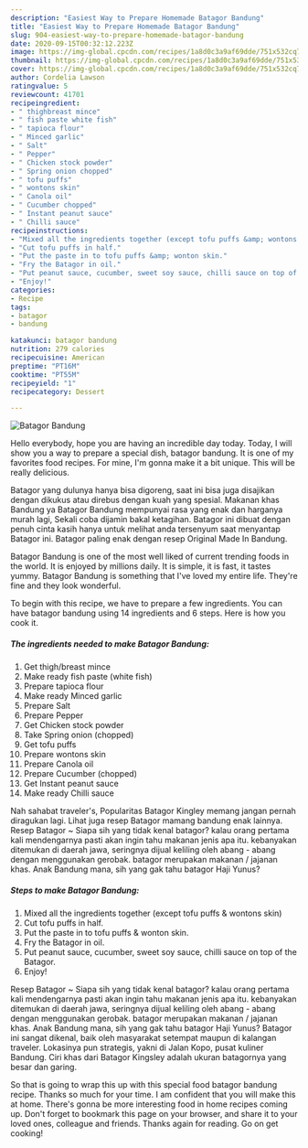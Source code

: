 ```yaml
---
description: "Easiest Way to Prepare Homemade Batagor Bandung"
title: "Easiest Way to Prepare Homemade Batagor Bandung"
slug: 904-easiest-way-to-prepare-homemade-batagor-bandung
date: 2020-09-15T00:32:12.223Z
image: https://img-global.cpcdn.com/recipes/1a8d0c3a9af69dde/751x532cq70/batagor-bandung-recipe-main-photo.jpg
thumbnail: https://img-global.cpcdn.com/recipes/1a8d0c3a9af69dde/751x532cq70/batagor-bandung-recipe-main-photo.jpg
cover: https://img-global.cpcdn.com/recipes/1a8d0c3a9af69dde/751x532cq70/batagor-bandung-recipe-main-photo.jpg
author: Cordelia Lawson
ratingvalue: 5
reviewcount: 41701
recipeingredient:
- " thighbreast mince"
- " fish paste white fish"
- " tapioca flour"
- " Minced garlic"
- " Salt"
- " Pepper"
- " Chicken stock powder"
- " Spring onion chopped"
- " tofu puffs"
- " wontons skin"
- " Canola oil"
- " Cucumber chopped"
- " Instant peanut sauce"
- " Chilli sauce"
recipeinstructions:
- "Mixed all the ingredients together (except tofu puffs &amp; wontons skin)"
- "Cut tofu puffs in half."
- "Put the paste in to tofu puffs &amp; wonton skin."
- "Fry the Batagor in oil."
- "Put peanut sauce, cucumber, sweet soy sauce, chilli sauce on top of the Batagor."
- "Enjoy!"
categories:
- Recipe
tags:
- batagor
- bandung

katakunci: batagor bandung 
nutrition: 279 calories
recipecuisine: American
preptime: "PT16M"
cooktime: "PT55M"
recipeyield: "1"
recipecategory: Dessert

---
```



![Batagor Bandung](https://img-global.cpcdn.com/recipes/1a8d0c3a9af69dde/751x532cq70/batagor-bandung-recipe-main-photo.jpg)

Hello everybody, hope you are having an incredible day today. Today, I will show you a way to prepare a special dish, batagor bandung. It is one of my favorites food recipes. For mine, I'm gonna make it a bit unique. This will be really delicious.

Batagor yang dulunya hanya bisa digoreng, saat ini bisa juga disajikan dengan dikukus atau direbus dengan kuah yang spesial. Makanan khas Bandung ya Batagor Bandung mempunyai rasa yang enak dan harganya murah lagi, Sekali coba dijamin bakal ketagihan. Batagor ini dibuat dengan penuh cinta kasih hanya untuk melihat anda tersenyum saat menyantap Batagor ini. Batagor paling enak dengan resep Original Made In Bandung.

Batagor Bandung is one of the most well liked of current trending foods in the world. It is enjoyed by millions daily. It is simple, it is fast, it tastes yummy. Batagor Bandung is something that I've loved my entire life. They're fine and they look wonderful.


To begin with this recipe, we have to prepare a few ingredients. You can have batagor bandung using 14 ingredients and 6 steps. Here is how you cook it.

<!--inarticleads1-->

##### The ingredients needed to make Batagor Bandung:

1. Get  thigh/breast mince
1. Make ready  fish paste (white fish)
1. Prepare  tapioca flour
1. Make ready  Minced garlic
1. Prepare  Salt
1. Prepare  Pepper
1. Get  Chicken stock powder
1. Take  Spring onion (chopped)
1. Get  tofu puffs
1. Prepare  wontons skin
1. Prepare  Canola oil
1. Prepare  Cucumber (chopped)
1. Get  Instant peanut sauce
1. Make ready  Chilli sauce


Nah sahabat traveler&#39;s, Popularitas Batagor Kingley memang jangan pernah diragukan lagi. Lihat juga resep Batagor mamang bandung enak lainnya. Resep Batagor ~ Siapa sih yang tidak kenal batagor? kalau orang pertama kali mendengarnya pasti akan ingin tahu makanan jenis apa itu. kebanyakan ditemukan di daerah jawa, seringnya dijual keliling oleh abang - abang dengan menggunakan gerobak. batagor merupakan makanan / jajanan khas. Anak Bandung mana, sih yang gak tahu batagor Haji Yunus? 

<!--inarticleads2-->

##### Steps to make Batagor Bandung:

1. Mixed all the ingredients together (except tofu puffs &amp; wontons skin)
1. Cut tofu puffs in half.
1. Put the paste in to tofu puffs &amp; wonton skin.
1. Fry the Batagor in oil.
1. Put peanut sauce, cucumber, sweet soy sauce, chilli sauce on top of the Batagor.
1. Enjoy!


Resep Batagor ~ Siapa sih yang tidak kenal batagor? kalau orang pertama kali mendengarnya pasti akan ingin tahu makanan jenis apa itu. kebanyakan ditemukan di daerah jawa, seringnya dijual keliling oleh abang - abang dengan menggunakan gerobak. batagor merupakan makanan / jajanan khas. Anak Bandung mana, sih yang gak tahu batagor Haji Yunus? Batagor ini sangat dikenal, baik oleh masyarakat setempat maupun di kalangan traveler. Lokasinya pun strategis, yakni di Jalan Kopo, pusat kuliner Bandung. Ciri khas dari Batagor Kingsley adalah ukuran batagornya yang besar dan garing. 

So that is going to wrap this up with this special food batagor bandung recipe. Thanks so much for your time. I am confident that you will make this at home. There's gonna be more interesting food in home recipes coming up. Don't forget to bookmark this page on your browser, and share it to your loved ones, colleague and friends. Thanks again for reading. Go on get cooking!
